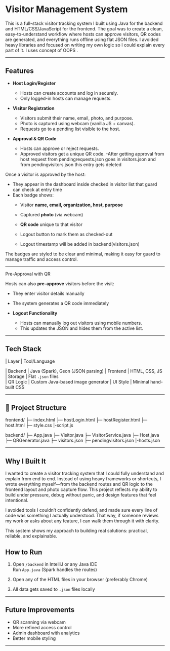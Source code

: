 # Visitor Management System

This is a full-stack visitor tracking system I built using Java for the backend and HTML/CSS/JavaScript for the frontend. The goal was to create a clean, easy-to-understand workflow where hosts can approve visitors, QR codes are generated, and everything runs offline using flat JSON files. 
I avoided heavy libraries and focused on writing my own logic so I could explain every part of it.
I uses concept of OOPS .

---

## Features

- **Host Login/Register**
  - Hosts can create accounts and log in securely.
  - Only logged-in hosts can manage requests.

- **Visitor Registration**
  - Visitors submit their name, email, photo, and purpose.
  - Photo is captured using webcam (vanilla JS + canvas).
  - Requests go to a pending list visible to the host.

- **Approval & QR Code**
  - Hosts can approve or reject requests.
  - Approved visitors get a unique QR code.
  -After getting approval from host request from pendingrequests.json goes in visitors.json and from pendingvisitors.json this entry gets deleted


Once a visitor is approved by the host:

- They appear in the dashboard inside checked in visitor list that guard can check at entry time
- Each badge shows:
  - Visitor **name, email, organization, host, purpose**
  - Captured **photo** (via webcam)
  - **QR code** unique to that visitor
  
  - Logout button to mark them as checked-out
  - Logout timestamp will be added in backend(visitors.json)

The badges are styled to be clear and minimal, making it easy for guard to manage traffic and access control.

---

 Pre-Approval with QR 

Hosts can also **pre-approve** visitors before the visit:

- They enter visitor details manually
- The system generates a QR code immediately




- **Logout Functionality**
  - Hosts can manually log out visitors using mobile numbers.
  - This updates the JSON and hides them from the active list.

---

##  Tech Stack

| Layer     | Tool/Language                    

| Backend   | Java (Spark), Gson (JSON parsing)
| Frontend  | HTML, CSS, JS            
| Storage   | Flat `.json` files               
| QR Logic  | Custom Java-based image generator
| UI Style  | Minimal hand-built CSS           

---

## 📁 Project Structure
frontend/ ├─ index.html ├─ hostLogin.html ├─ hostRegister.html ├─ host.html ├─ style.css |-script.js

backend/ ├─ App.java ├─ Visitor.java ├─ VisitorService.java ├─ Host.java ├─ QRGenerator.java ├─ visitors.json ├─ pendingvisitors.json |-hosts.json

---



##  Why I Built It

I wanted to create a visitor tracking system that I could fully understand and explain from end to end. Instead of using heavy frameworks or shortcuts, I wrote everything myself—from the backend routes and QR logic to the frontend layout and photo capture flow. This project reflects my ability to build under pressure, debug without panic, and design features that feel intentional.

I avoided tools I couldn’t confidently defend, and made sure every line of code was something I actually understood. That way, if someone reviews my work or asks about any feature, I can walk them through it with clarity.

This system shows my approach to building real solutions: practical, reliable, and explainable.


## How to Run

1. Open `/backend` in IntelliJ or any Java IDE  
   Run `App.java` (Spark handles the routes)

2. Open any of the HTML files in your browser (preferably Chrome)

3. All data gets saved to `.json` files locally



---

##  Future Improvements

- QR scanning via webcam  
- More refined access control  
- Admin dashboard with analytics  
- Better mobile styling

---


